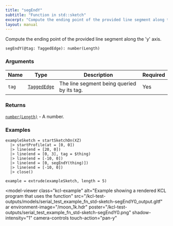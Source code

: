 ```yaml
---
title: "segEndY"
subtitle: "Function in std::sketch"
excerpt: "Compute the ending point of the provided line segment along the 'y' axis."
layout: manual
---
```


Compute the ending point of the provided line segment along the 'y' axis.

```kcl
segEndY(@tag: TaggedEdge): number(Length)
```



### Arguments

| Name | Type | Description | Required |
|----------|------|-------------|----------|
| `tag` | [`TaggedEdge`](/docs/kcl-std/types/std-types-TaggedEdge) | The line segment being queried by its tag. | Yes |

### Returns

[`number(Length)`](/docs/kcl-std/types/std-types-number) - A number.


### Examples

```kcl
exampleSketch = startSketchOn(XZ)
  |> startProfile(at = [0, 0])
  |> line(end = [20, 0])
  |> line(end = [0, 3], tag = $thing)
  |> line(end = [-10, 0])
  |> line(end = [0, segEndY(thing)])
  |> line(end = [-10, 0])
  |> close()

example = extrude(exampleSketch, length = 5)

```


<model-viewer
  class="kcl-example"
  alt="Example showing a rendered KCL program that uses the  function"
  src="/kcl-test-outputs/models/serial_test_example_fn_std-sketch-segEndY0_output.gltf"
  ar
  environment-image="/moon_1k.hdr"
  poster="/kcl-test-outputs/serial_test_example_fn_std-sketch-segEndY0.png"
  shadow-intensity="1"
  camera-controls
  touch-action="pan-y"
>
</model-viewer>


